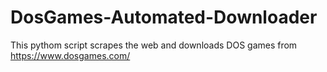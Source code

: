 # DosGames-Automated-Downloader
This pythom script scrapes the web and downloads DOS games from https://www.dosgames.com/
